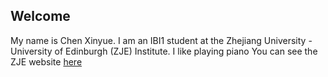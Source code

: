 ## Welcome 

My name is Chen Xinyue. 
I am an IBI1 student at the Zhejiang University - University of Edinburgh (ZJE) Institute.
I like playing piano
You can see the ZJE website [here](https://zje.zju.edu.cn/zje/main.htm) 
